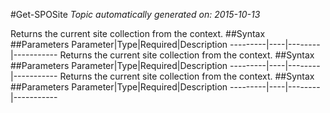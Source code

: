 #Get-SPOSite
*Topic automatically generated on: 2015-10-13*

Returns the current site collection from the context.
##Syntax
##Parameters
Parameter|Type|Required|Description
---------|----|--------|-----------
Returns the current site collection from the context.
##Syntax
##Parameters
Parameter|Type|Required|Description
---------|----|--------|-----------
Returns the current site collection from the context.
##Syntax
##Parameters
Parameter|Type|Required|Description
---------|----|--------|-----------
